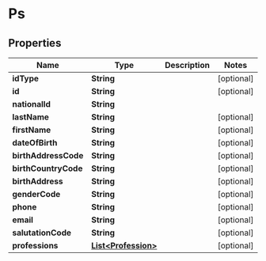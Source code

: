 # Ps

## Properties
Name | Type | Description | Notes
------------ | ------------- | ------------- | -------------
**idType** | **String** |  |  [optional]
**id** | **String** |  |  [optional]
**nationalId** | **String** |  | 
**lastName** | **String** |  |  [optional]
**firstName** | **String** |  |  [optional]
**dateOfBirth** | **String** |  |  [optional]
**birthAddressCode** | **String** |  |  [optional]
**birthCountryCode** | **String** |  |  [optional]
**birthAddress** | **String** |  |  [optional]
**genderCode** | **String** |  |  [optional]
**phone** | **String** |  |  [optional]
**email** | **String** |  |  [optional]
**salutationCode** | **String** |  |  [optional]
**professions** | [**List&lt;Profession&gt;**](Profession.md) |  |  [optional]
